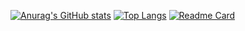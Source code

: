 [![Anurag's GitHub stats](https://github-readme-stats.vercel.app/api?username=maywalkaway&show_icons=true&theme=dark)](https://github.com/anuraghazra/github-readme-stats)
[![Top Langs](https://github-readme-stats.vercel.app/api/top-langs/?username=maywalkaway)](https://github.com/anuraghazra/github-readme-stats)
[![Readme Card](https://github-readme-stats.vercel.app/api/pin/?username=maywalkaway&repo=sysio)](https://github.com/anuraghazra/github-readme-stats)

